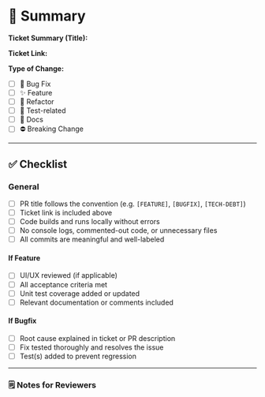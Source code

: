 # 📝 Summary

**Ticket Summary (Title):**  
<!-- Use the exact title from Jira or a brief, clear summary -->

**Ticket Link:**  
<!-- e.g. https://issues.redhat.com/browse/ACM-12345 -->

**Type of Change:**  
<!-- Select one -->
- [ ] 🐞 Bug Fix  
- [ ] ✨ Feature  
- [ ] 🔧 Refactor  
- [ ] 🧪 Test-related  
- [ ] 📄 Docs  
- [ ] ⛔️ Breaking Change

---

## ✅ Checklist

### General

- [ ] PR title follows the convention (e.g. `[FEATURE]`, `[BUGFIX]`, `[TECH-DEBT]`)
- [ ] Ticket link is included above
- [ ] Code builds and runs locally without errors
- [ ] No console logs, commented-out code, or unnecessary files
- [ ] All commits are meaningful and well-labeled

#### If Feature

- [ ] UI/UX reviewed (if applicable)
- [ ] All acceptance criteria met
- [ ] Unit test coverage added or updated
- [ ] Relevant documentation or comments included

#### If Bugfix

- [ ] Root cause explained in ticket or PR description
- [ ] Fix tested thoroughly and resolves the issue
- [ ] Test(s) added to prevent regression

---

### 🗒️ Notes for Reviewers
<!-- Optional: anything reviewers should know, special context, etc. -->
